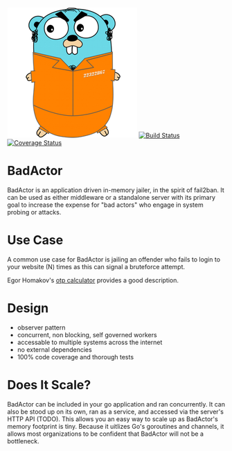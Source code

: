 ![badactor logo](https://raw.githubusercontent.com/jaredfolkins/badactor_logo/master/badactor_logo_300x300.png) [![Build Status](https://travis-ci.org/jaredfolkins/badactor.svg?branch=master)](https://travis-ci.org/jaredfolkins/badactor) [![Coverage Status](https://coveralls.io/repos/jaredfolkins/badactor/badge.png?branch=master)](https://coveralls.io/r/jaredfolkins/badactor?branch=master)

# BadActor 

BadActor is an application driven in-memory jailer, in the spirit of fail2ban. It can be used as either middleware or a standalone server with its primary goal to increase the expense for "bad actors" who engage in system probing or attacks.

# Use Case

A common use case for BadActor is jailing an offender who fails to login to your website (N) times as this can signal a bruteforce attempt.

Egor Homakov's [otp calculator](http://sakurity.com/otp)
provides a good description.

# Design

- observer pattern
- concurrent, non blocking, self governed workers
- accessable to multiple systems across the internet
- no external dependencies 
- 100% code coverage and thorough tests

# Does It Scale?

BadActor can be included in your go application and ran concurrently. It can also be stood up on its own, ran as a service, and accessed via the server's HTTP API (TODO). This allows you an easy way to scale up as BadActor's memory footprint is tiny. Because it uitlizes Go's goroutines and channels, it allows most organizations to be confident that BadActor will not be a bottleneck. 
